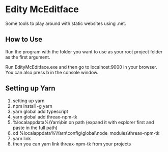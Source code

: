 # Edity McEditface
Some tools to play around with static websites using .net.

## How to Use
Run the program with the folder you want to use as your root project
folder as the first argument.

Run EdityMcEditface.exe and then go to localhost:9000 in your browser.
You can also press b in the console window.

## Setting up Yarn
 1. setting up yarn
 1. npm install -g yarn
 1. yarn global add typescript
 1. yarn global add threax-npm-tk
 1. %localappdata%\Yarn\bin on path (expand it with explorer first and paste in the full path)
 1. cd %localappdata%\Yarn\config\global\node_modules\threax-npm-tk
 1. yarn link
 1. then you can yarn link threax-npm-tk from your projects
